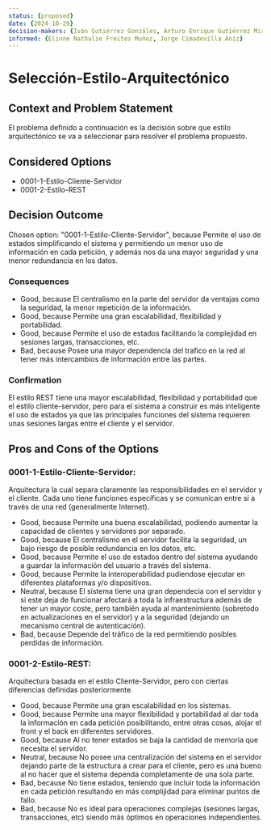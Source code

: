 ```yaml
---
status: {proposed}
date: {2024-10-29}
decision-makers: {Iván Gutiérrez Gonzáles, Arturo Enrique Gutiérrez Mirandona}
informed: {Elinne Nathalie Freites Muñoz, Jorge Cimadevilla Aniz}
---
```


# Selección-Estilo-Arquitectónico

## Context and Problem Statement

El problema definido a continuación es la decisión sobre que estilo arquitectónico se va a seleccionar para resolver el problema propuesto.

## Considered Options

* 0001-1-Estilo-Cliente-Servidor
* 0001-2-Estilo-REST

## Decision Outcome

Chosen option: "0001-1-Estilo-Cliente-Servidor", because Permite el uso de estados simplificando el sistema y permitiendo un menor uso de información en cada petición, y además nos da una mayor seguridad y una menor redundancia en los datos.

### Consequences

* Good, because El centralismo en la parte del servidor da ventajas como la seguridad, la menor repetición de la información.
* Good, because Permite una gran escalabilidad, flexibilidad y portabilidad.
* Good, because Permite el uso de estados facilitando la complejidad en sesiones largas, transacciones, etc.
* Bad, because Posee una mayor dependencia del trafico en la red al tener más intercambios de información entre las partes.

### Confirmation

El estilo REST tiene una mayor escalabilidad, flexibilidad y portabilidad que el estilo cliente-servidor, pero para el sistema a construir es más inteligente el uso de estados ya que las principales funciones del sistema requieren unas sesiones largas entre el cliente y el servidor.

## Pros and Cons of the Options

### 0001-1-Estilo-Cliente-Servidor: 

Arquitectura la cual separa claramente las responsibilidades en el servidor y el cliente. Cada uno tiene funciones específicas y se comunican entre sí a través de una red (generalmente Internet).

* Good, because Permite una buena escalabilidad, podiendo aumentar la capacidad de clientes y servidores por separado.
* Good, because El centralismo en el servidor facilita la seguridad,  un bajo riesgo de posible redundancia en los datos, etc.
* Good, because Permite el uso de estados dentro del sistema ayudando a guardar la información del usuario a través del sistema.
* Good, because Permite la interoperabilidad pudiendose ejecutar en diferentes plataformas y/o dispositivos.
* Neutral, because El sistema tiene una gran dependecia con el servidor y si este deja de funcionar afectará a toda la infraestructura además de tener un mayor coste, pero también ayuda al mantenimiento (sobretodo en actualizaciones en el servidor) y a la seguridad (dejando un mecanismo central de autenticación).
* Bad, because Depende del tráfico de la red permitiendo posibles perdidas de información.

### 0001-2-Estilo-REST:

Arquitectura basada en el estilo Cliente-Servidor, pero con ciertas diferencias definidas posteriormente.

* Good, because Permite una gran escalabilidad en los sistemas.
* Good, because Permite una mayor flexibilidad y portabilidad al dar toda la información en cada petición posibilitando, entre otras cosas, alojar el front y el back en diferentes servidores.
* Good, because Al no tener estados se baja la cantidad de memoria que necesita el servidor.
* Neutral, because No posee una centralización del sistema en el servidor dejando parte de la estructura a crear para el cliente, pero es una bueno al no hacer que el sistema dependa completamente de una sola parte.
* Bad, because No tiene estados, teniendo que incluir toda la información en cada petición resultando en más complijidad para eliminar puntos de fallo.
* Bad, because No es ideal para operaciones complejas (sesiones largas, transacciones, etc) siendo más óptimos en operaciones independientes.